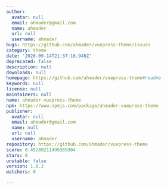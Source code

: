 ```yaml
---
author:
  avatar: null
  email: ahmader@gmail.com
  name: ahmader
  url: null
  username: ahmader
bugs: https://github.com/ahmader/vuepress-theme/issues
category: theme
date: '2020-09-14T21:37:16.946Z'
deprecated: false
description: null
downloads: null
homepage: https://github.com/ahmader/vuepress-theme#readme
keywords: null
license: null
maintainers: null
name: ahmader-vuepress-theme
npm: https://www.npmjs.com/package/ahmader-vuepress-theme
publisher:
  avatar: null
  email: ahmader@gmail.com
  name: null
  url: null
  username: ahmader
repository: https://github.com/ahmader/vuepress-theme
score: 0.45289211499389304
stars: 0
unstable: false
version: 1.0.2
watchers: 0

---
```


